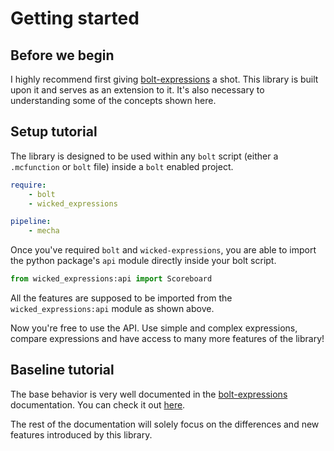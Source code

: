 # Getting started



## Before we begin

I highly recommend first giving [bolt-expressions](https://github.com/rx-modules/bolt-expressions) a shot. This library is built upon it and serves as an extension to it. It's also necessary to understanding some of the concepts shown here.


## Setup tutorial

The library is designed to be used within any `bolt` script (either a `.mcfunction` or `bolt` file) inside a `bolt` enabled project.

```yaml
require:
    - bolt
    - wicked_expressions

pipeline:
    - mecha
```

Once you've required `bolt` and `wicked-expressions`, you are able to import the python package's `api` module directly inside your bolt script.

```py
from wicked_expressions:api import Scoreboard
```

All the features are supposed to be imported from the `wicked_expressions:api` module as shown above.

Now you're free to use the API. Use simple and complex expressions, compare expressions and have access to many more features of the library!


## Baseline tutorial

The base behavior is very well documented in the [bolt-expressions](https://github.com/rx-modules/bolt-expressions) documentation. You can check it out [here](https://rx-modules.github.io/bolt-expressions/tutorial/).

The rest of the documentation will solely focus on the differences and new features introduced by this library.